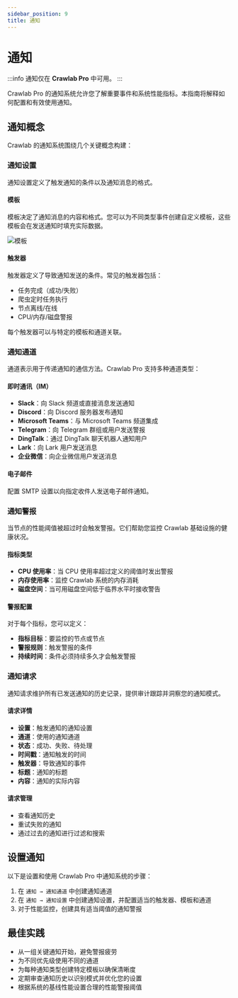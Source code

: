 ```yaml
---
sidebar_position: 9
title: 通知
---
```


# 通知

:::info
通知仅在 **Crawlab Pro** 中可用。
:::

Crawlab Pro 的通知系统允许您了解重要事件和系统性能指标。本指南将解释如何配置和有效使用通知。

## 通知概念

Crawlab 的通知系统围绕几个关键概念构建：

### 通知设置

通知设置定义了触发通知的条件以及通知消息的格式。

#### 模板

模板决定了通知消息的内容和格式。您可以为不同类型事件创建自定义模板，这些模板会在发送通知时填充实际数据。

![模板](/img/guides/notifications/templates.png)

#### 触发器

触发器定义了导致通知发送的条件。常见的触发器包括：

- 任务完成（成功/失败）
- 爬虫定时任务执行
- 节点离线/在线
- CPU/内存/磁盘警报

每个触发器可以与特定的模板和通道关联。

### 通知通道

通道表示用于传递通知的通信方法。Crawlab Pro 支持多种通道类型：

#### 即时通讯（IM）

- **Slack**：向 Slack 频道或直接消息发送通知
- **Discord**：向 Discord 服务器发布通知
- **Microsoft Teams**：与 Microsoft Teams 频道集成
- **Telegram**：向 Telegram 群组或用户发送警报
- **DingTalk**：通过 DingTalk 聊天机器人通知用户
- **Lark**：向 Lark 用户发送消息
- **企业微信**：向企业微信用户发送消息

#### 电子邮件

配置 SMTP 设置以向指定收件人发送电子邮件通知。

### 通知警报

当节点的性能阈值被超过时会触发警报。它们帮助您监控 Crawlab 基础设施的健康状况。

#### 指标类型

- **CPU 使用率**：当 CPU 使用率超过定义的阈值时发出警报
- **内存使用率**：监控 Crawlab 系统的内存消耗
- **磁盘空间**：当可用磁盘空间低于临界水平时接收警告

#### 警报配置

对于每个指标，您可以定义：

- **指标目标**：要监控的节点或节点
- **警报规则**：触发警报的条件
- **持续时间**：条件必须持续多久才会触发警报

### 通知请求

通知请求维护所有已发送通知的历史记录，提供审计跟踪并洞察您的通知模式。

#### 请求详情

- **设置**：触发通知的通知设置
- **通道**：使用的通知通道
- **状态**：成功、失败、待处理
- **时间戳**：通知触发的时间
- **触发器**：导致通知的事件
- **标题**：通知的标题
- **内容**：通知的实际内容

#### 请求管理

- 查看通知历史
- 重试失败的通知
- 通过过去的通知进行过滤和搜索

## 设置通知

以下是设置和使用 Crawlab Pro 中通知系统的步骤：

1. 在 `通知 → 通知通道` 中创建通知通道
2. 在 `通知 → 通知设置` 中创建通知设置，并配置适当的触发器、模板和通道
3. 对于性能监控，创建具有适当阈值的通知警报

## 最佳实践

- 从一组关键通知开始，避免警报疲劳
- 为不同优先级使用不同的通道
- 为每种通知类型创建特定模板以确保清晰度
- 定期审查通知历史以识别模式并优化您的设置
- 根据系统的基线性能设置合理的性能警报阈值